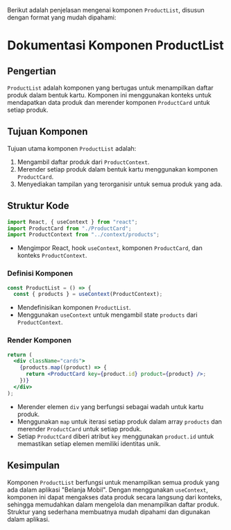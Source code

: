 Berikut adalah penjelasan mengenai komponen `ProductList`, disusun dengan format yang mudah dipahami:

# Dokumentasi Komponen ProductList

## Pengertian

`ProductList` adalah komponen yang bertugas untuk menampilkan daftar produk dalam bentuk kartu. Komponen ini menggunakan konteks untuk mendapatkan data produk dan merender komponen `ProductCard` untuk setiap produk.

## Tujuan Komponen

Tujuan utama komponen `ProductList` adalah:

1. Mengambil daftar produk dari `ProductContext`.
2. Merender setiap produk dalam bentuk kartu menggunakan komponen `ProductCard`.
3. Menyediakan tampilan yang terorganisir untuk semua produk yang ada.

## Struktur Kode

```jsx
import React, { useContext } from "react";
import ProductCard from "./ProductCard";
import ProductContext from "../context/products";
```

- Mengimpor React, hook `useContext`, komponen `ProductCard`, dan konteks `ProductContext`.

### Definisi Komponen

```jsx
const ProductList = () => {
  const { products } = useContext(ProductContext);
```

- Mendefinisikan komponen `ProductList`.
- Menggunakan `useContext` untuk mengambil state `products` dari `ProductContext`.

### Render Komponen

```jsx
return (
  <div className="cards">
    {products.map((product) => {
      return <ProductCard key={product.id} product={product} />;
    })}
  </div>
);
```

- Merender elemen `div` yang berfungsi sebagai wadah untuk kartu produk.
- Menggunakan `map` untuk iterasi setiap produk dalam array `products` dan merender `ProductCard` untuk setiap produk.
- Setiap `ProductCard` diberi atribut `key` menggunakan `product.id` untuk memastikan setiap elemen memiliki identitas unik.

## Kesimpulan

Komponen `ProductList` berfungsi untuk menampilkan semua produk yang ada dalam aplikasi "Belanja Mobil". Dengan menggunakan `useContext`, komponen ini dapat mengakses data produk secara langsung dari konteks, sehingga memudahkan dalam mengelola dan menampilkan daftar produk. Struktur yang sederhana membuatnya mudah dipahami dan digunakan dalam aplikasi.
